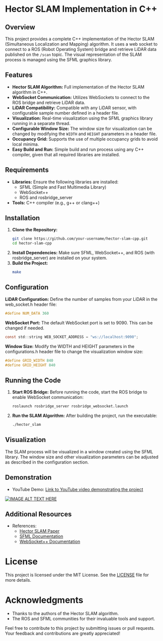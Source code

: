 # Hector SLAM Implementation in C++

## Overview

This project provides a complete C++ implementation of the Hector SLAM (Simultaneous Localization and Mapping) algorithm. It uses a web socket to connect to a ROS (Robot Operating System) bridge and retrieve LiDAR data published on the `/scan` topic. The visual representation of the SLAM process is managed using the SFML graphics library.

## Features

- **Hector SLAM Algorithm:** Full implementation of the Hector SLAM algorithm in C++.
- **WebSocket Communication:** Utilizes WebSockets to connect to the ROS bridge and retrieve LiDAR data.
- **LiDAR Compatibility:** Compatible with any LiDAR sensor, with configurable sample number defined in a header file.
- **Visualization:** Real-time visualization using the SFML graphics library running in a separate thread.
- **Configurable Window Size:** The window size for visualization can be changed by modifying the `WIDTH` and `HEIGHT` parameters in a header file.
- **Occupancy Grid:** Supports the use of multiple occupancy grids to avoid local minima.
- **Easy Build and Run:** Simple build and run process using any C++ compiler, given that all required libraries are installed.

## Requirements

- **Libraries:** Ensure the following libraries are installed:
  - SFML (Simple and Fast Multimedia Library)
  - WebSocket++
  - ROS and rosbridge_server
- **Tools:** C++ compiler (e.g., g++ or clang++)

## Installation

1. **Clone the Repository:**
   ```sh
   git clone https://github.com/your-username/hector-slam-cpp.git
   cd hector-slam-cpp
2. **Install Dependencies:**
   Make sure SFML, WebSocket++, and ROS (with rosbridge_server) are installed on your system.
3. **Build the Project:**
   ```sh
   make

## Configuration

**LiDAR Configuration:**
Define the number of samples from your LiDAR in the web_socket.h header file:
```c
#define NUM_DATA 360 
```

**WebSocket Port:**
The default WebSocket port is set to 9090. This can be changed if needed.
```c
const std::string WEB_SOCKET_ADDRESS = "ws://localhost:9090"; 
```

**Window Size:**
Modify the WIDTH and HEIGHT parameters in the configurations.h header file to change the visualization window size:
```c
#define GRID_WIDTH 840
#define GRID_HEIGHT 840
```

## Running the Code

1. **Start ROS Bridge:**
    Before running the code, start the ROS bridge to enable WebSocket communication:
    ```sh
    roslaunch rosbridge_server rosbridge_websocket.launch

2. **Run the SLAM Algorithm:**
    After building the project, run the executable:
    ```sh
    ./hector_slam

## Visualization

The SLAM process will be visualized in a window created using the SFML library. The window size and other visualization parameters can be adjusted as described in the configuration section.

## Demonstration

- YouTube Demo: [Link to YouTube video demonstrating the project](https://youtu.be/B0aX1W8MLuA?si=9Lh70ry8uCzIiK7L)

[![IMAGE ALT TEXT HERE](https://img.youtube.com/vi/B0aX1W8MLuA/0.jpg)](https://www.youtube.com/watch?v=B0aX1W8MLuA)


## Additional Resources


- References:
  - [Hector SLAM Paper](https://ieeexplore.ieee.org/abstract/document/6106777/)
  - [SFML Documentation](https://www.google.com/url?sa=t&source=web&rct=j&opi=89978449&url=https://www.sfml-dev.org/documentation/2.6.1/&ved=2ahUKEwj766_vi5-GAxU8klYBHWWmBD8QFnoECBQQAQ&usg=AOvVaw32azKBGsgAc5zJiIr9-BED)
  - [WebSocket++ Documentation](https://docs.websocketpp.org/)

# License

This project is licensed under the MIT License. See the [LICENSE](LICENSE) file for more details.

# Acknowledgments

- Thanks to the authors of the Hector SLAM algorithm.
- The ROS and SFML communities for their invaluable tools and support.

Feel free to contribute to this project by submitting issues or pull requests. Your feedback and contributions are greatly appreciated!
